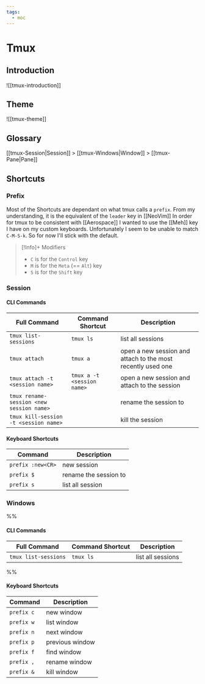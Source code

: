 ```yaml
---
tags:
  - moc
---
```


# Tmux

## Introduction

![[tmux-introduction]]

## Theme

![[tmux-theme]]

## Glossary

[[tmux-Session|Session]] > [[tmux-Windows|Window]] > [[tmux-Pane|Pane]]

## Shortcuts

### Prefix

Most of the Shortcuts are dependant on what tmux calls a `prefix`. From my understanding, it is the equivalent of the `leader` key in [[NeoVim]]
In order for tmux to be consistent with [[Aerospace]] I wanted to use the [[Meh]] key I have on my custom keyboards. Unfortunately I seem to be unable to match `C-M-S-k`. So for now I'll stick with the default.

> [!Info]+ Modifiers
>
> - `C` is for the `Control` key
> - `M` is for the `Meta` (== `Alt`) key
> - `S` is for the `Shift` key

### Session

#### CLI Commands

| Full Command                    | Command Shortcut           | Description                                                 |
| ------------------------------- | -------------------------- | ----------------------------------------------------------- |
| `tmux list-sessions`            | `tmux ls`                  | list all sessions                                           |
| `tmux attach`                   | `tmux a`                   | open a new session and attach to the most recently used one |
| `tmux attach -t <session name>` | `tmux a -t <session name>` | open a new session and attach to the session <session name> |
| `tmux rename-session <new session name>` |  | rename the session to <session name> |
| `tmux kill-session -t <session name>` |  | kill the session <session name> |

#### Keyboard Shortcuts

|  Command          | Description                                                                                                       |
| ---------- | ------------------------------------------------------------------------------------------------------ |
| `prefix :new<CR>` | new session |
| `prefix $` | rename the session to <session name> |
| `prefix s` | list all session |

### Windows

%%
#### CLI Commands

| Full Command                    | Command Shortcut           | Description                                                 |
| ------------------------------- | -------------------------- | ----------------------------------------------------------- |
| `tmux list-sessions`            | `tmux ls`                  | list all sessions                                           |
%%

#### Keyboard Shortcuts

|  Command          | Description                                                                                                       |
| ---------- | ------------------------------------------------------------------------------------------------------ |
| `prefix c` | new window |
| `prefix w` | list window |
| `prefix n` | next window |
| `prefix p` | previous window |
| `prefix f` | find window |
| `prefix ,` | rename window |
| `prefix &` | kill window |
